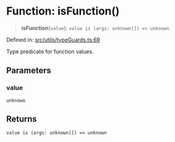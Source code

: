 # Function: isFunction()

> **isFunction**(`value`): `value is (args: unknown[]) => unknown`

Defined in: [src/utils/typeGuards.ts:69](https://github.com/Nick2bad4u/Uptime-Watcher/blob/2a45eeb1723f8f7089001af2c92aa07d82dfe7e4/src/utils/typeGuards.ts#L69)

Type predicate for function values.

## Parameters

### value

`unknown`

## Returns

`value is (args: unknown[]) => unknown`
